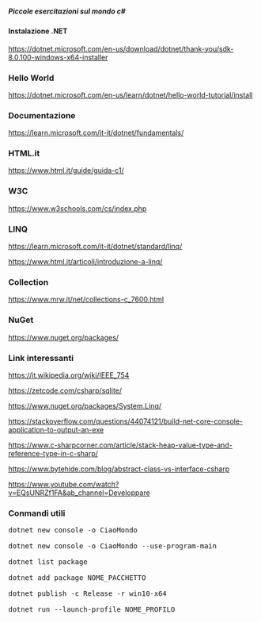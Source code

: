 ##### Piccole esercitazioni sul mondo c#

#### Instalazione .NET
https://dotnet.microsoft.com/en-us/download/dotnet/thank-you/sdk-8.0.100-windows-x64-installer


### Hello World
https://dotnet.microsoft.com/en-us/learn/dotnet/hello-world-tutorial/install


### Documentazione
https://learn.microsoft.com/it-it/dotnet/fundamentals/


### HTML.it 
https://www.html.it/guide/guida-c1/ 


### W3C
https://www.w3schools.com/cs/index.php


### LINQ
https://learn.microsoft.com/it-it/dotnet/standard/linq/

https://www.html.it/articoli/introduzione-a-linq/


### Collection
https://www.mrw.it/net/collections-c_7600.html


### NuGet
https://www.nuget.org/packages/


### Link interessanti
https://it.wikipedia.org/wiki/IEEE_754

https://zetcode.com/csharp/sqlite/

https://www.nuget.org/packages/System.Linq/

https://stackoverflow.com/questions/44074121/build-net-core-console-application-to-output-an-exe

https://www.c-sharpcorner.com/article/stack-heap-value-type-and-reference-type-in-c-sharp/

https://www.bytehide.com/blog/abstract-class-vs-interface-csharp

https://www.youtube.com/watch?v=EQsUNRZf1FA&ab_channel=Developpare


### Conmandi utili
<pre>
dotnet new console -o CiaoMondo</br>
dotnet new console -o CiaoMondo --use-program-main</br>
dotnet list package</br>
dotnet add package NOME_PACCHETTO</br>
dotnet publish -c Release -r win10-x64</br>
dotnet run --launch-profile NOME_PROFILO</br>
</pre>